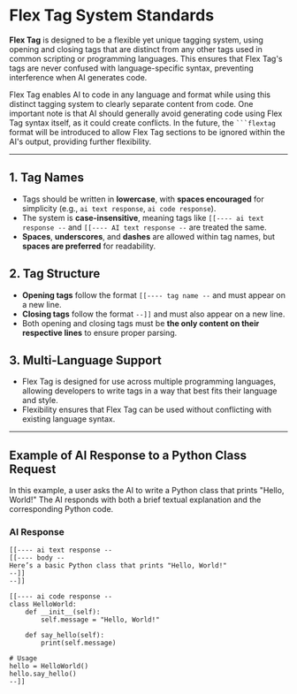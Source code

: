 
# Flex Tag System Standards

**Flex Tag** is designed to be a flexible yet unique tagging system, using opening and closing tags that are distinct from any other tags used in common scripting or programming languages. This ensures that Flex Tag's tags are never confused with language-specific syntax, preventing interference when AI generates code.

Flex Tag enables AI to code in any language and format while using this distinct tagging system to clearly separate content from code. One important note is that AI should generally avoid generating code using Flex Tag syntax itself, as it could create conflicts. In the future, the ` ```flextag ` format will be introduced to allow Flex Tag sections to be ignored within the AI's output, providing further flexibility.

---

## 1. Tag Names
- Tags should be written in **lowercase**, with **spaces encouraged** for simplicity (e.g., `ai text response`, `ai code response`).
- The system is **case-insensitive**, meaning tags like `[[---- ai text response --` and `[[---- AI text response --` are treated the same.
- **Spaces**, **underscores**, and **dashes** are allowed within tag names, but **spaces are preferred** for readability.

## 2. Tag Structure
- **Opening tags** follow the format `[[---- tag name --` and must appear on a new line.
- **Closing tags** follow the format `--]]` and must also appear on a new line.
- Both opening and closing tags must be **the only content on their respective lines** to ensure proper parsing.

## 3. Multi-Language Support
- Flex Tag is designed for use across multiple programming languages, allowing developers to write tags in a way that best fits their language and style.
- Flexibility ensures that Flex Tag can be used without conflicting with existing language syntax.

---

## Example of AI Response to a Python Class Request

In this example, a user asks the AI to write a Python class that prints "Hello, World!" The AI responds with both a brief textual explanation and the corresponding Python code.

### AI Response

```flextag
[[---- ai text response --
[[---- body --
Here’s a basic Python class that prints "Hello, World!"
--]]
--]]

[[---- ai code response --
class HelloWorld:
    def __init__(self):
        self.message = "Hello, World!"
    
    def say_hello(self):
        print(self.message)

# Usage
hello = HelloWorld()
hello.say_hello()
--]]
```
